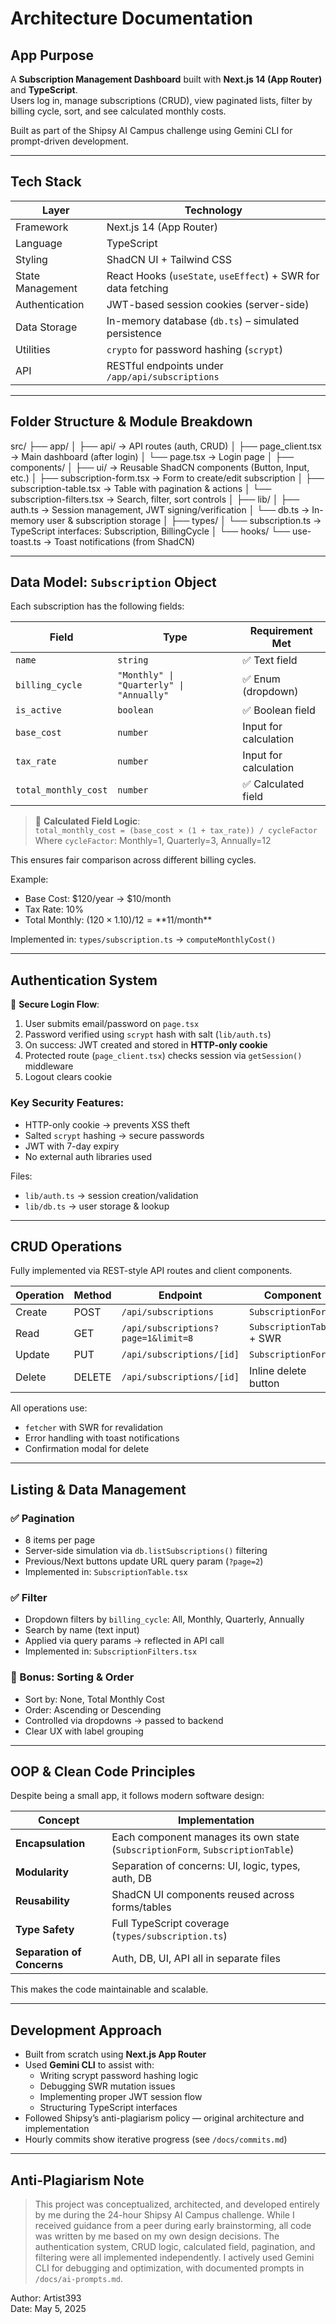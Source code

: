 # Architecture Documentation

## App Purpose
A **Subscription Management Dashboard** built with **Next.js 14 (App Router)** and **TypeScript**.  
Users log in, manage subscriptions (CRUD), view paginated lists, filter by billing cycle, sort, and see calculated monthly costs.

Built as part of the Shipsy AI Campus challenge using Gemini CLI for prompt-driven development.

---

## Tech Stack

| Layer | Technology |
|------|------------|
| Framework | Next.js 14 (App Router) |
| Language | TypeScript |
| Styling | ShadCN UI + Tailwind CSS |
| State Management | React Hooks (`useState`, `useEffect`) + SWR for data fetching |
| Authentication | JWT-based session cookies (server-side) |
| Data Storage | In-memory database (`db.ts`) – simulated persistence |
| Utilities | `crypto` for password hashing (`scrypt`) |
| API | RESTful endpoints under `/app/api/subscriptions` |

---

## Folder Structure & Module Breakdown
src/
├── app/
│ ├── api/ → API routes (auth, CRUD)
│ ├── page_client.tsx → Main dashboard (after login)
│ └── page.tsx → Login page
│
├── components/
│ ├── ui/ → Reusable ShadCN components (Button, Input, etc.)
│ ├── subscription-form.tsx → Form to create/edit subscription
│ ├── subscription-table.tsx → Table with pagination & actions
│ └── subscription-filters.tsx → Search, filter, sort controls
│
├── lib/
│ ├── auth.ts → Session management, JWT signing/verification
│ └── db.ts → In-memory user & subscription storage
│
├── types/
│ └── subscription.ts → TypeScript interfaces: Subscription, BillingCycle
│
└── hooks/
└── use-toast.ts → Toast notifications (from ShadCN)


---

## Data Model: `Subscription` Object

Each subscription has the following fields:

| Field | Type | Requirement Met |
|------|------|------------------|
| `name` | `string` | ✅ Text field |
| `billing_cycle` | `"Monthly" \| "Quarterly" \| "Annually"` | ✅ Enum (dropdown) |
| `is_active` | `boolean` | ✅ Boolean field |
| `base_cost` | `number` | Input for calculation |
| `tax_rate` | `number` | Input for calculation |
| `total_monthly_cost` | `number` | ✅ Calculated field |

> 🔢 **Calculated Field Logic**:  
> `total_monthly_cost = (base_cost × (1 + tax_rate)) / cycleFactor`  
> Where `cycleFactor`: Monthly=1, Quarterly=3, Annually=12

This ensures fair comparison across different billing cycles.

Example:
- Base Cost: $120/year → $10/month
- Tax Rate: 10%
- Total Monthly: ($120 × 1.10)/12 = **$11/month**

Implemented in: `types/subscription.ts` → `computeMonthlyCost()`

---

## Authentication System

🔐 **Secure Login Flow**:
1. User submits email/password on `page.tsx`
2. Password verified using `scrypt` hash with salt (`lib/auth.ts`)
3. On success: JWT created and stored in **HTTP-only cookie**
4. Protected route (`page_client.tsx`) checks session via `getSession()` middleware
5. Logout clears cookie

### Key Security Features:
- HTTP-only cookie → prevents XSS theft
- Salted `scrypt` hashing → secure passwords
- JWT with 7-day expiry
- No external auth libraries used

Files:
- `lib/auth.ts` → session creation/validation
- `lib/db.ts` → user storage & lookup

---

## CRUD Operations

Fully implemented via REST-style API routes and client components.

| Operation | Method | Endpoint | Component |
|---------|--------|----------|-----------|
| Create | POST | `/api/subscriptions` | `SubscriptionForm` |
| Read | GET | `/api/subscriptions?page=1&limit=8` | `SubscriptionTable` + SWR |
| Update | PUT | `/api/subscriptions/[id]` | `SubscriptionForm` |
| Delete | DELETE | `/api/subscriptions/[id]` | Inline delete button |

All operations use:
- `fetcher` with SWR for revalidation
- Error handling with toast notifications
- Confirmation modal for delete

---

## Listing & Data Management

### ✅ Pagination
- 8 items per page
- Server-side simulation via `db.listSubscriptions()` filtering
- Previous/Next buttons update URL query param (`?page=2`)
- Implemented in: `SubscriptionTable.tsx`

### ✅ Filter
- Dropdown filters by `billing_cycle`: All, Monthly, Quarterly, Annually
- Search by name (text input)
- Applied via query params → reflected in API call
- Implemented in: `SubscriptionFilters.tsx`

### 🌟 Bonus: Sorting & Order
- Sort by: None, Total Monthly Cost
- Order: Ascending or Descending
- Controlled via dropdowns → passed to backend
- Clear UX with label grouping

---

## OOP & Clean Code Principles

Despite being a small app, it follows modern software design:

| Concept | Implementation |
|--------|----------------|
| **Encapsulation** | Each component manages its own state (`SubscriptionForm`, `SubscriptionTable`) |
| **Modularity** | Separation of concerns: UI, logic, types, auth, DB |
| **Reusability** | ShadCN UI components reused across forms/tables |
| **Type Safety** | Full TypeScript coverage (`types/subscription.ts`) |
| **Separation of Concerns** | Auth, DB, UI, API all in separate files |

This makes the code maintainable and scalable.

---

## Development Approach

- Built from scratch using **Next.js App Router**
- Used **Gemini CLI** to assist with:
  - Writing scrypt password hashing logic
  - Debugging SWR mutation issues
  - Implementing proper JWT session flow
  - Structuring TypeScript interfaces
- Followed Shipsy’s anti-plagiarism policy — original architecture and implementation
- Hourly commits show iterative progress (see `/docs/commits.md`)

---

## Anti-Plagiarism Note

> This project was conceptualized, architected, and developed entirely by me during the 24-hour Shipsy AI Campus challenge. While I received guidance from a peer during early brainstorming, all code was written by me based on my own design decisions. The authentication system, CRUD logic, calculated field, pagination, and filtering were all implemented independently. I actively used Gemini CLI for debugging and optimization, with documented prompts in `/docs/ai-prompts.md`.

Author: Artist393  
Date: May 5, 2025